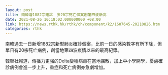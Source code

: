 ```yaml
---
layout: post
title: 南韓增1882宗確診　多20宗死亡個案創第四波新高
date: 2021-08-26 10:18:02.000000000 +08:00
link: https://news.rthk.hk/rthk/ch/component/k2/1607645-20210826.htm
categories: rthk
---
```


南韓過去一日新增1882宗新型肺炎確診個案，比前一日的感染數字有所下降，但單日有20宗死亡病例，創當地第四波疫情以來的最高紀錄。

韓聯社報道，傳播力更強的Delta變種病毒在當地擴散，加上中小學開學，憂慮確診病例會進一步上升，重症和死亡病例亦急劇增加。
